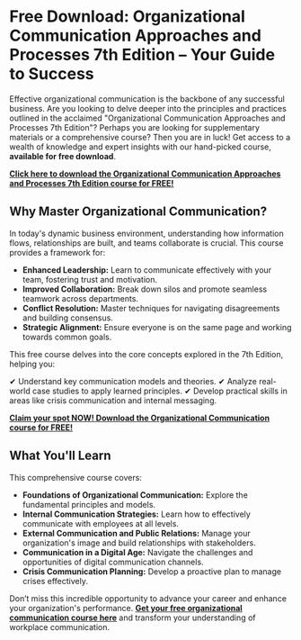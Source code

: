 # Free Download: Organizational Communication Approaches and Processes 7th Edition – Your Guide to Success

Effective organizational communication is the backbone of any successful business. Are you looking to delve deeper into the principles and practices outlined in the acclaimed "Organizational Communication Approaches and Processes 7th Edition"? Perhaps you are looking for supplementary materials or a comprehensive course? Then you are in luck! Get access to a wealth of knowledge and expert insights with our hand-picked course, **available for free download**.

[**Click here to download the Organizational Communication Approaches and Processes 7th Edition course for FREE!**](https://udemywork.com/organizational-communication-approaches-and-processes-7th-edition)

## Why Master Organizational Communication?

In today's dynamic business environment, understanding how information flows, relationships are built, and teams collaborate is crucial. This course provides a framework for:

*   **Enhanced Leadership:** Learn to communicate effectively with your team, fostering trust and motivation.
*   **Improved Collaboration:** Break down silos and promote seamless teamwork across departments.
*   **Conflict Resolution:** Master techniques for navigating disagreements and building consensus.
*   **Strategic Alignment:** Ensure everyone is on the same page and working towards common goals.

This free course delves into the core concepts explored in the 7th Edition, helping you:

✔ Understand key communication models and theories.
✔ Analyze real-world case studies to apply learned principles.
✔ Develop practical skills in areas like crisis communication and internal messaging.

[**Claim your spot NOW! Download the Organizational Communication course for FREE!**](https://udemywork.com/organizational-communication-approaches-and-processes-7th-edition)

## What You'll Learn

This comprehensive course covers:

*   **Foundations of Organizational Communication:** Explore the fundamental principles and models.
*   **Internal Communication Strategies:** Learn how to effectively communicate with employees at all levels.
*   **External Communication and Public Relations:** Manage your organization's image and build relationships with stakeholders.
*   **Communication in a Digital Age:** Navigate the challenges and opportunities of digital communication channels.
*   **Crisis Communication Planning:** Develop a proactive plan to manage crises effectively.

Don’t miss this incredible opportunity to advance your career and enhance your organization's performance. **[Get your free organizational communication course here](https://udemywork.com/organizational-communication-approaches-and-processes-7th-edition)** and transform your understanding of workplace communication.
